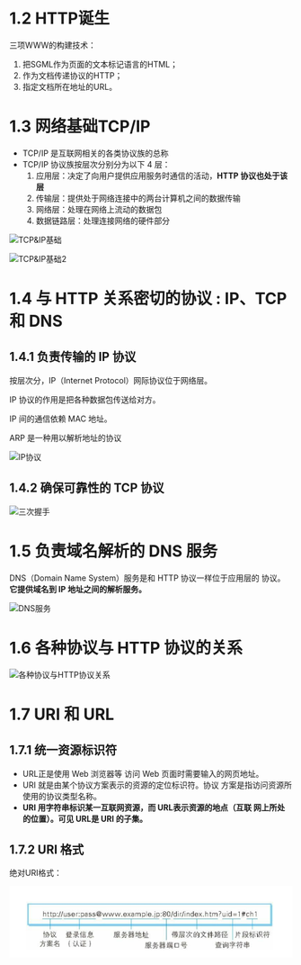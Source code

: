 # 1.2 HTTP诞生

三项WWW的构建技术：

1. 把SGML作为页面的文本标记语言的HTML；
2. 作为文档传递协议的HTTP；
3. 指定文档所在地址的URL。

# 1.3 网络基础TCP/IP

* TCP/IP 是互联网相关的各类协议族的总称
* TCP/IP 协议族按层次分别分为以下 4 层：
  1. 应用层：决定了向用户提供应用服务时通信的活动，**HTTP 协议也处于该层**
  2. 传输层：提供处于网络连接中的两台计算机之间的数据传输
  3. 网络层：处理在网络上流动的数据包
  4. 数据链路层：处理连接网络的硬件部分

![TCP&IP基础](D:\学习文件\学习笔记\图解http\笔记图片\TCP&IP基础.png)

![TCP&IP基础2](D:\学习文件\学习笔记\图解http\笔记图片\TCP&IP基础2.png)

# 1.4 与 HTTP 关系密切的协议 : IP、TCP 和 DNS

## 1.4.1 负责传输的 IP 协议

按层次分，IP（Internet Protocol）网际协议位于网络层。

IP 协议的作用是把各种数据包传送给对方。

IP 间的通信依赖 MAC 地址。

ARP 是一种用以解析地址的协议

![IP协议](D:\学习文件\学习笔记\图解http\笔记图片\IP协议.png)

## 1.4.2 确保可靠性的 TCP 协议

![三次握手](D:\学习文件\学习笔记\图解http\笔记图片\三次握手.png)

# 1.5 负责域名解析的 DNS 服务

DNS（Domain Name System）服务是和 HTTP 协议一样位于应用层的 协议。**它提供域名到 IP 地址之间的解析服务。**

![DNS服务](D:\学习文件\学习笔记\图解http\笔记图片\DNS服务.png)

# 1.6 各种协议与 HTTP 协议的关系

![各种协议与HTTP协议关系](D:\学习文件\学习笔记\图解http\笔记图片\各种协议与HTTP协议关系.png)

# 1.7 URI 和 URL

## 1.7.1 统一资源标识符

* URL正是使用 Web 浏览器等 访问 Web 页面时需要输入的网页地址。
* URI 就是由某个协议方案表示的资源的定位标识符。协议 方案是指访问资源所使用的协议类型名称。
* **URI 用字符串标识某一互联网资源，而 URL表示资源的地点（互联 网上所处的位置）。可见 URL是 URI 的子集。**

## 1.7.2 URI 格式

绝对URI格式：

![image-20211102225308883](.\笔记图片\URI格式.png)
